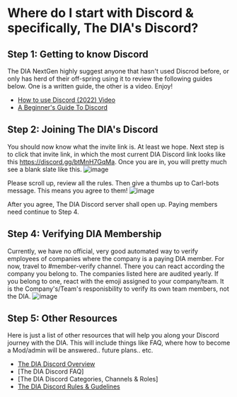 # Where do I start with Discord & specifically, The DIA's Discord?

## Step 1: Getting to know Discord
The DIA NextGen highly suggest anyone that hasn't used Discrod before, or only has herd of their off-spring using it to review the following guides below. One is a written guide, the other is a video. Enjoy!

- [How to use Discord (2022) Video](https://www.google.com/url?sa=t&rct=j&q=&esrc=s&source=web&cd=&cad=rja&uact=8&ved=2ahUKEwjiz6fyh-b-AhVNFFkFHdRNCeUQFnoECBgQAw&url=https%3A%2F%2Fwww.youtube.com%2Fwatch%3Fv%3DOIqyPJQAgT4&usg=AOvVaw180l_QrEGjoK6IBIXXgEBs)
- [A Beginner's Guide To Discord](https://www.google.com/url?sa=t&rct=j&q=&esrc=s&source=web&cd=&cad=rja&uact=8&ved=2ahUKEwjiz6fyh-b-AhVNFFkFHdRNCeUQFnoECBMQAQ&url=https%3A%2F%2Fsupport.discord.com%2Fhc%2Fen-us%2Farticles%2F360045138571-Beginner-s-Guide-to-Discord&usg=AOvVaw2Y_u9W0Kssr2aNB5zSB5mv)

## Step 2: Joining The DIA's Discord
You should now know what the invite link is. At least we hope. Next step is to click that invite link, in which the most current DIA Discord link looks like this https://discord.gg/btMnH7GqMa. 
Once you are in, you will pretty much see a blank slate like this.
![image](https://github.com/DTC-Inc/diadocs/assets/40123869/14befda3-833a-4af2-bb8e-bfe1a67f171e)

Please scroll up, review all the rules. Then give a thumbs up to Carl-bots message. This means you agree to them!
![image](https://github.com/DTC-Inc/diadocs/assets/40123869/b9a8d19c-90a6-4e41-8530-b5a23769ed4c)

After you agree, The DIA Discord server shall open up. Paying members need continue to Step 4.

## Step 4: Verifying DIA Membership
Currently, we have no official, very good automated way to verify employees of companies where the company is a paying DIA member. For now, travel to #member-verify channel. There you can react according the company you belong to. The companies listed here are audited yearly. If you belong to one, react with the emoji assigned to your company/team. It is the Company's/Team's responisbility to verify its own team members, not the DIA.
![image](https://github.com/DTC-Inc/diadocs/assets/40123869/12bb5f95-bde7-4694-b255-adf4712672f2)

## Step 5: Other Resources
Here is just a list of other resources that will help you along your Discord journey with the DIA. This will include things like FAQ, where how to become a Mod/admin will be answered.. future plans.. etc. 
- [The DIA Discord Overview](https://github.com/DTC-Inc/diadocs/blob/main/DIA%20Discord/DIA%20Discord%20Overview.md)
- [The DIA Discord FAQ]
- [The DIA Discord Categories, Channels & Roles]
- [The DIA Discord Rules & Gudelines](https://github.com/DTC-Inc/diadocs/blob/main/DIA%20Discord/DIA%20Discord%20Guidelines.md)
